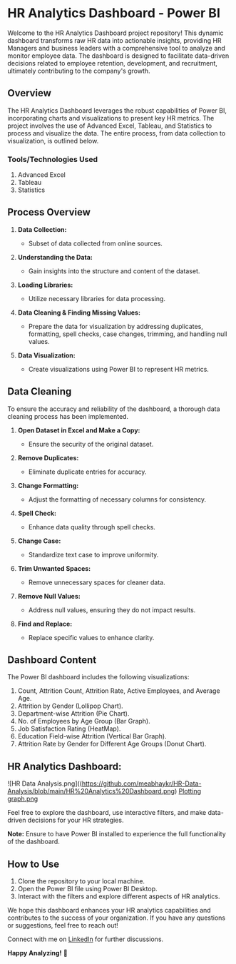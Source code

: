 # HR Analytics Dashboard - Power BI

Welcome to the HR Analytics Dashboard project repository! This dynamic dashboard transforms raw HR data into actionable insights, providing HR Managers and business leaders with a comprehensive tool to analyze and monitor employee data. The dashboard is designed to facilitate data-driven decisions related to employee retention, development, and recruitment, ultimately contributing to the company's growth.

## Overview

The HR Analytics Dashboard leverages the robust capabilities of Power BI, incorporating charts and visualizations to present key HR metrics. The project involves the use of Advanced Excel, Tableau, and Statistics to process and visualize the data. The entire process, from data collection to visualization, is outlined below.

### Tools/Technologies Used

1. Advanced Excel
2. Tableau
3. Statistics

## Process Overview

1. **Data Collection:**
   - Subset of data collected from online sources.

2. **Understanding the Data:**
   - Gain insights into the structure and content of the dataset.

3. **Loading Libraries:**
   - Utilize necessary libraries for data processing.

4. **Data Cleaning & Finding Missing Values:**
   - Prepare the data for visualization by addressing duplicates, formatting, spell checks, case changes, trimming, and handling null values.

5. **Data Visualization:**
   - Create visualizations using Power BI to represent HR metrics.

## Data Cleaning

To ensure the accuracy and reliability of the dashboard, a thorough data cleaning process has been implemented.

1. **Open Dataset in Excel and Make a Copy:**
   - Ensure the security of the original dataset.

2. **Remove Duplicates:**
   - Eliminate duplicate entries for accuracy.

3. **Change Formatting:**
   - Adjust the formatting of necessary columns for consistency.

4. **Spell Check:**
   - Enhance data quality through spell checks.

5. **Change Case:**
   - Standardize text case to improve uniformity.

6. **Trim Unwanted Spaces:**
   - Remove unnecessary spaces for cleaner data.

7. **Remove Null Values:**
   - Address null values, ensuring they do not impact results.

8. **Find and Replace:**
   - Replace specific values to enhance clarity.

## Dashboard Content

The Power BI dashboard includes the following visualizations:

1. Count, Attrition Count, Attrition Rate, Active Employees, and Average Age.
2. Attrition by Gender (Lollipop Chart).
3. Department-wise Attrition (Pie Chart).
4. No. of Employees by Age Group (Bar Graph).
5. Job Satisfaction Rating (HeatMap).
6. Education Field-wise Attrition (Vertical Bar Graph).
7. Attrition Rate by Gender for Different Age Groups (Donut Chart).

## HR Analytics Dashboard:

![HR Data Analysis.png]((https://github.com/meabhaykr/HR-Data-Analysis/blob/main/HR%20Analytics%20Dashboard.png)
[Plotting graph.png](https://github.com/meabhaykr/Bike-Sharing-Demand-Prediction/blob/main/Image/Plotting%20graph.png)

Feel free to explore the dashboard, use interactive filters, and make data-driven decisions for your HR strategies.

**Note:** Ensure to have Power BI installed to experience the full functionality of the dashboard.

## How to Use

1. Clone the repository to your local machine.
2. Open the Power BI file using Power BI Desktop.
3. Interact with the filters and explore different aspects of HR analytics.

We hope this dashboard enhances your HR analytics capabilities and contributes to the success of your organization. If you have any questions or suggestions, feel free to reach out!

Connect with me on [LinkedIn](https://www.linkedin.com/in/meabhaykr/) for further discussions.

**Happy Analyzing!** 🚀
